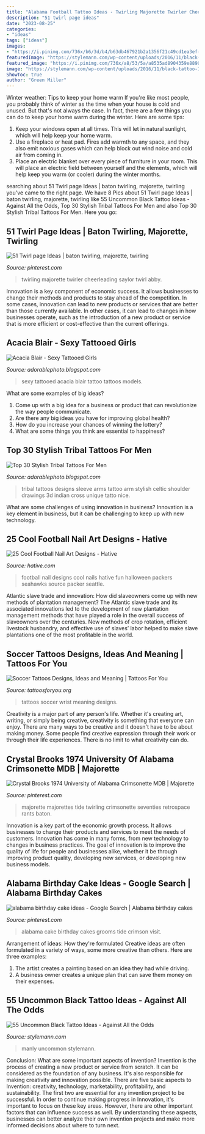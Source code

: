 ```yaml
---
title: "Alabama Football Tattoo Ideas - Twirling Majorette Twirler Cheerleading Saylor Twirl Abby"
description: "51 twirl page ideas"
date: "2023-08-25"
categories:
- "ideas"
tags: ["ideas"]
images:
- "https://i.pinimg.com/736x/b6/3d/b4/b63db467921b2a1356f21c49cd1ea3ef--baton-twirling-color-guard.jpg"
featuredImage: "https://stylemann.com/wp-content/uploads/2016/11/black-tattoo-14.jpg"
featured_image: "https://i.pinimg.com/736x/a8/53/5a/a8535ad8904359e88902aa602d9928ce--alabama-birthday-cakes-alabama-grooms-cake.jpg"
image: "https://stylemann.com/wp-content/uploads/2016/11/black-tattoo-14.jpg"
ShowToc: true
author: "Green Miller"
---
```



Winter weather: Tips to keep your home warm
If you're like most people, you probably think of winter as the time when your house is cold and unused. But that's not always the case. In fact, there are a few things you can do to keep your home warm during the winter. Here are some tips:
1) Keep your windows open at all times. This will let in natural sunlight, which will help keep your home warm.
2) Use a fireplace or heat pad. Fires add warmth to any space, and they also emit noxious gases which can help block out wind noise and cold air from coming in.
3) Place an electric blanket over every piece of furniture in your room. This will place an electric field between yourself and the elements, which will help keep you warm (or cooler) during the winter months.

	

		
searching about 51 Twirl page Ideas | baton twirling, majorette, twirling you've came to the right page. We have 8 Pics about 51 Twirl page Ideas | baton twirling, majorette, twirling like 55 Uncommon Black Tattoo Ideas - Against All the Odds, Top 30 Stylish Tribal Tattoos For Men and also Top 30 Stylish Tribal Tattoos For Men. Here you go:
		
    
## 51 Twirl Page Ideas | Baton Twirling, Majorette, Twirling

<img loading=lazy src="https://i.pinimg.com/474x/b0/85/dc/b085dcd9e4e39288eb3e75db468b5109--marshall-football-twirling-baton.jpg" onerror="this.onerror=null;this.src='https://tse2.mm.bing.net/th?id=OIP.WrnobxbZNWhosUUlpH0tLwAAAA&amp;pid=15.1';" alt="51 Twirl page Ideas | baton twirling, majorette, twirling">

_Source: pinterest.com_

>twirling majorette twirler cheerleading saylor twirl abby. 

	

Innovation is a key component of economic success. It allows businesses to change their methods and products to stay ahead of the competition. In some cases, innovation can lead to new products or services that are better than those currently available. In other cases, it can lead to changes in how businesses operate, such as the introduction of a new product or service that is more efficient or cost-effective than the current offerings.

    
## Acacia Blair - Sexy Tattooed Girls

<img loading=lazy src="http://3.bp.blogspot.com/-bt6MYinXWD4/VNn2T-KNcbI/AAAAAAAATUs/uK8Q_QYQ7Hg/s1600/Acacia%2BBlair%2B(10).jpg" onerror="this.onerror=null;this.src='https://tse3.mm.bing.net/th?id=OIP.1KFH2mt9xIuwKsC-c4cI2AHaLH&amp;pid=15.1';" alt="Acacia Blair - Sexy Tattooed Girls">

_Source: adorablephoto.blogspot.com_

>sexy tattooed acacia blair tattoo tattoos models. 

	

What are some examples of big ideas?
1. Come up with a big idea for a business or product that can revolutionize the way people communicate.
2. Are there any big ideas you have for improving global health?
3. How do you increase your chances of winning the lottery?
4. What are some things you think are essential to happiness?

    
## Top 30 Stylish Tribal Tattoos For Men

<img loading=lazy src="http://3.bp.blogspot.com/-amj29xtrwu0/U-cPnrib4TI/AAAAAAAADtg/fZs56vUIH1k/s1600/tribal+tattoos+for+men+arms+sleeve+designs.jpg" onerror="this.onerror=null;this.src='https://tse4.mm.bing.net/th?id=OIP.GCuzpMW5ZDb4f_LDtIUynQHaJ4&amp;pid=15.1';" alt="Top 30 Stylish Tribal Tattoos For Men">

_Source: adorablephoto.blogspot.com_

>tribal tattoos designs sleeve arms tattoo arm stylish celtic shoulder drawings 3d indian cross unique tatto nice. 

	

What are some challenges of using innovation in business?
Innovation is a key element in business, but it can be challenging to keep up with new technology.

    
## 25 Cool Football Nail Art Designs - Hative

<img loading=lazy src="https://hative.com/wp-content/uploads/2014/11/football-nail-art-designs/4-cool-football-nail-art-designs.jpg" onerror="this.onerror=null;this.src='https://tse4.mm.bing.net/th?id=OIP.4rsjrNa_qGXgCOsgcFIPbgHaJ4&amp;pid=15.1';" alt="25 Cool Football Nail Art Designs - Hative">

_Source: hative.com_

>football nail designs cool nails hative fun halloween packers seahawks source packer seattle. 

	

Atlantic slave trade and innovation: How did slaveowners come up with new methods of plantation management?
The Atlantic slave trade and its associated innovations led to the development of new plantation management methods that have played a role in the overall success of slaveowners over the centuries. New methods of crop rotation, efficient livestock husbandry, and effective use of slaves’ labor helped to make slave plantations one of the most profitable in the world.

    
## Soccer Tattoos Designs, Ideas And Meaning | Tattoos For You

<img loading=lazy src="https://www.tattoosforyou.org/wp-content/uploads/2016/05/Soccer-Tattoos-on-Wrist.jpg" onerror="this.onerror=null;this.src='https://tse1.mm.bing.net/th?id=OIP.k5_u4QGXrQg160WzEBrk3AAAAA&amp;pid=15.1';" alt="Soccer Tattoos Designs, Ideas and Meaning | Tattoos For You">

_Source: tattoosforyou.org_

>tattoos soccer wrist meaning designs. 

	

Creativity is a major part of any person's life. Whether it's creating art, writing, or simply being creative, creativity is something that everyone can enjoy. There are many ways to be creative and it doesn't have to be about making money. Some people find creative expression through their work or through their life experiences. There is no limit to what creativity can do.

    
## Crystal Brooks 1974 University Of Alabama Crimsonette MDB | Majorette

<img loading=lazy src="https://i.pinimg.com/736x/b6/3d/b4/b63db467921b2a1356f21c49cd1ea3ef--baton-twirling-color-guard.jpg" onerror="this.onerror=null;this.src='https://tse1.mm.bing.net/th?id=OIP.GJNxwxxF3jSg2hqbUxKRxAHaLV&amp;pid=15.1';" alt="Crystal Brooks 1974 University of Alabama Crimsonette MDB | Majorette">

_Source: pinterest.com_

>majorette majorettes tide twirling crimsonette seventies retrospace rants baton. 

	

Innovation is a key part of the economic growth process. It allows businesses to change their products and services to meet the needs of customers. Innovation has come in many forms, from new technology to changes in business practices. The goal of innovation is to improve the quality of life for people and businesses alike, whether it be through improving product quality, developing new services, or developing new business models.

    
## Alabama Birthday Cake Ideas - Google Search | Alabama Birthday Cakes

<img loading=lazy src="https://i.pinimg.com/736x/a8/53/5a/a8535ad8904359e88902aa602d9928ce--alabama-birthday-cakes-alabama-grooms-cake.jpg" onerror="this.onerror=null;this.src='https://tse1.mm.bing.net/th?id=OIP.MmxmnrPa0uqloZsXd3WL0QHaJ4&amp;pid=15.1';" alt="alabama birthday cake ideas - Google Search | Alabama birthday cakes">

_Source: pinterest.com_

>alabama cake birthday cakes grooms tide crimson visit. 

	

Arrangement of ideas: How they're formulated
Creative ideas are often formulated in a variety of ways, some more creative than others. Here are three examples:
1. The artist creates a painting based on an idea they had while driving.
2. A business owner creates a unique plan that can save them money on their expenses.

    
## 55 Uncommon Black Tattoo Ideas - Against All The Odds

<img loading=lazy src="https://stylemann.com/wp-content/uploads/2016/11/black-tattoo-14.jpg" onerror="this.onerror=null;this.src='https://tse4.mm.bing.net/th?id=OIP.-5A7XwD_431wD7gFsFP8RAHaHa&amp;pid=15.1';" alt="55 Uncommon Black Tattoo Ideas - Against All the Odds">

_Source: stylemann.com_

>manly uncommon stylemann. 

	

Conclusion: What are some important aspects of invention?
Invention is the process of creating a new product or service from scratch. It can be considered as the foundation of any business. It's also responsible for making creativity and innovation possible. There are five basic aspects to Invention: creativity, technology, marketability, profitability, and sustainability. The first two are essential for any invention project to be successful. In order to continue making progress in Innovation, it's important to focus on these key areas. However, there are other important factors that can influence success as well. By understanding these aspects, businesses can better analyze their own invention projects and make more informed decisions about where to turn next.

